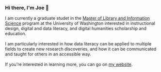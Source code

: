 ### Hi there, I'm Joe 👋
I am currently a graduate studet in the [Master of Library and Information Science](https://ischool.uw.edu/programs/mlis) program at the University of Washington interested in instructional design, digital and data literacy, and digital humanities scholarship and education. 
<br><br>
I am particularly interested in how data literacy can be applied to multiple fields to create new research discoveries, and how it can be communicated and taught for others in an accessible way.
<br><br>
If you're interested in learning more, you can go on [my website](joelollo21.github.io).
